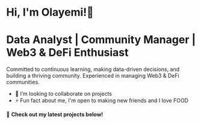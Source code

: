# Hi, I'm Olayemi!👋
# Data Analyst | Community Manager | Web3 & DeFi Enthusiast 

Committed to continuous learning, making data-driven decisions, and building a thriving community. 
Experienced in managing Web3 & DeFi communities.
- 💞️ I’m looking to collaborate on projects
- ⚡ Fun fact about me, I'm open to making new friends and I love FOOD
  
🚀 **Check out my latest projects below!** 
<!---
theOlayemisi/theOlayemisi is a ✨ special ✨ repository because its `README.md` (this file) appears on your GitHub profile.
You can click the Preview link to take a look at your changes.
--->

